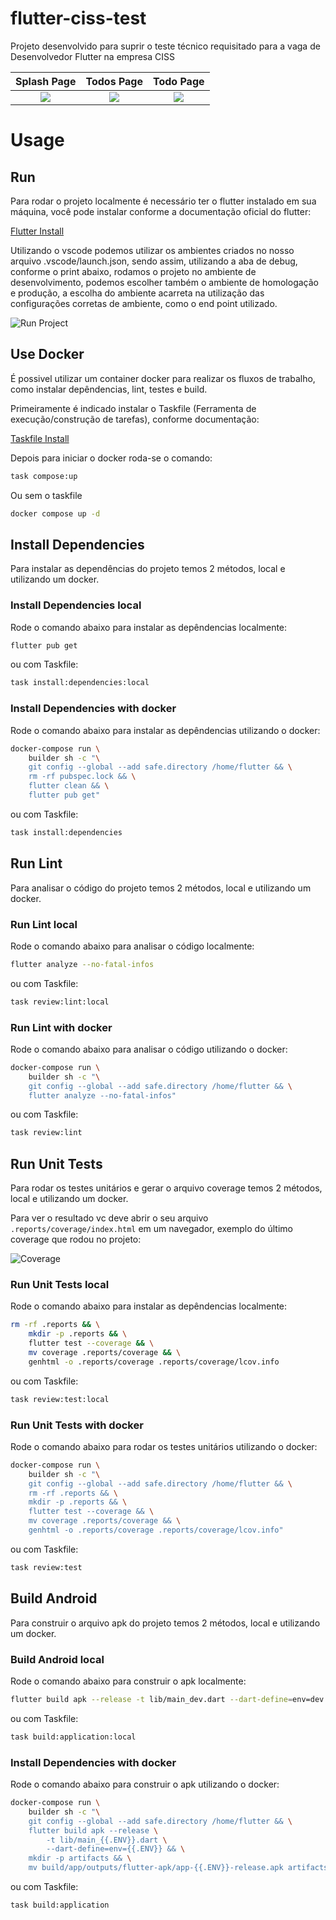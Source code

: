 # flutter-ciss-test
Projeto desenvolvido para suprir o teste técnico requisitado para a vaga de Desenvolvedor Flutter na empresa CISS

Splash Page            |  Todos Page             |  Todo Page
:-------------------------:|:-------------------------:|:-------------------------:
![](assets/images/splash_page.jpeg)  |  ![](assets/images/todos_page.jpeg)  |  ![](assets/images/todo_page.jpeg)

# Usage

## Run

Para rodar o projeto localmente é necessário ter o flutter instalado em sua máquina, você pode instalar conforme a documentação oficial do flutter:

[Flutter Install](https://docs.flutter.dev/get-started/install)

Utilizando o vscode podemos utilizar os ambientes criados no nosso arquivo .vscode/launch.json, sendo assim, utilizando a aba de debug, conforme o print abaixo, rodamos o projeto no ambiente de desenvolvimento, podemos escolher também o ambiente de homologação e produção, a escolha do ambiente acarreta na utilização das configurações corretas de ambiente, como o end point utilizado.

![Run Project](assets/images/run_project.png)

## Use Docker

É possivel utilizar um container docker para realizar os fluxos de trabalho, como instalar depêndencias, lint, testes e build.

Primeiramente é indicado instalar o Taskfile (Ferramenta de execução/construção de tarefas), conforme documentação:

[Taskfile Install](https://taskfile.dev/installation/)

Depois para iniciar o docker roda-se o comando:

```sh
task compose:up
```

Ou sem o taskfile

```sh
docker compose up -d
```

## Install Dependencies

Para instalar as dependências do projeto temos 2 métodos, local e utilizando um docker.

### Install Dependencies local

Rode o comando abaixo para instalar as depêndencias localmente:

```sh
flutter pub get
```

ou com Taskfile:

```sh
task install:dependencies:local
```

### Install Dependencies with docker

Rode o comando abaixo para instalar as depêndencias utilizando o docker:

```sh
docker-compose run \
    builder sh -c "\
    git config --global --add safe.directory /home/flutter && \
    rm -rf pubspec.lock && \
    flutter clean && \
    flutter pub get"
```

ou com Taskfile:

```sh
task install:dependencies
```

## Run Lint

Para analisar o código do projeto temos 2 métodos, local e utilizando um docker.

### Run Lint local

Rode o comando abaixo para analisar o código localmente:

```sh
flutter analyze --no-fatal-infos
```

ou com Taskfile:

```sh
task review:lint:local
```

### Run Lint with docker

Rode o comando abaixo para analisar o código utilizando o docker:

```sh
docker-compose run \
    builder sh -c "\
    git config --global --add safe.directory /home/flutter && \
    flutter analyze --no-fatal-infos"
```

ou com Taskfile:

```sh
task review:lint
```

## Run Unit Tests

Para rodar os testes unitários e gerar o arquivo coverage temos 2 métodos, local e utilizando um docker.

Para ver o resultado vc deve abrir o seu arquivo `.reports/coverage/index.html` em um navegador, exemplo do último coverage que rodou no projeto:

![Coverage](assets/images/coverage.png)

### Run Unit Tests local

Rode o comando abaixo para instalar as depêndencias localmente:

```sh
rm -rf .reports && \
    mkdir -p .reports && \
    flutter test --coverage && \
    mv coverage .reports/coverage && \
    genhtml -o .reports/coverage .reports/coverage/lcov.info
```

ou com Taskfile:

```sh
task review:test:local
```

### Run Unit Tests with docker

Rode o comando abaixo para rodar os testes unitários utilizando o docker:

```sh
docker-compose run \
    builder sh -c "\
    git config --global --add safe.directory /home/flutter && \
    rm -rf .reports && \
    mkdir -p .reports && \
    flutter test --coverage && \
    mv coverage .reports/coverage && \
    genhtml -o .reports/coverage .reports/coverage/lcov.info"
```

ou com Taskfile:

```sh
task review:test
```

## Build Android

Para construir o arquivo apk do projeto temos 2 métodos, local e utilizando um docker.

### Build Android local

Rode o comando abaixo para construir o apk localmente:

```sh
flutter build apk --release -t lib/main_dev.dart --dart-define=env=dev
```

ou com Taskfile:

```sh
task build:application:local
```

### Install Dependencies with docker

Rode o comando abaixo para construir o apk utilizando o docker:

```sh
docker-compose run \
    builder sh -c "\
    git config --global --add safe.directory /home/flutter && \
    flutter build apk --release \
        -t lib/main_{{.ENV}}.dart \
        --dart-define=env={{.ENV}} && \
    mkdir -p artifacts && \
    mv build/app/outputs/flutter-apk/app-{{.ENV}}-release.apk artifacts"
```

ou com Taskfile:

```sh
task build:application
```

